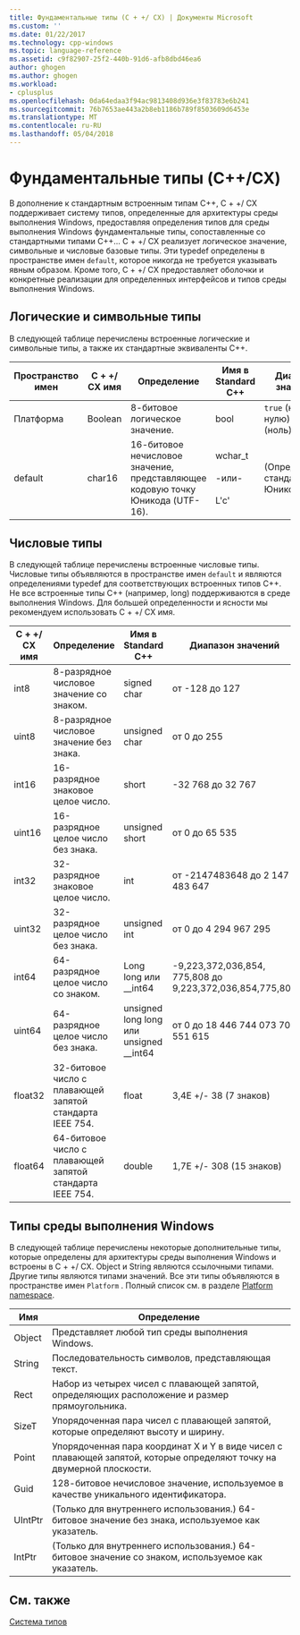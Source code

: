 ```yaml
---
title: Фундаментальные типы (C + +/ CX) | Документы Microsoft
ms.custom: ''
ms.date: 01/22/2017
ms.technology: cpp-windows
ms.topic: language-reference
ms.assetid: c9f82907-25f2-440b-91d6-afb8dbd46ea6
author: ghogen
ms.author: ghogen
ms.workload:
- cplusplus
ms.openlocfilehash: 0da64edaa3f94ac9813408d936e3f83783e6b241
ms.sourcegitcommit: 76b7653ae443a2b8eb1186b789f8503609d6453e
ms.translationtype: MT
ms.contentlocale: ru-RU
ms.lasthandoff: 05/04/2018
---
```

# <a name="fundamental-types-ccx"></a>Фундаментальные типы (C++/CX)
В дополнение к стандартным встроенным типам C++, C + +/ CX поддерживает систему типов, определенные для архитектуры среды выполнения Windows, предоставляя определения типов для среды выполнения Windows фундаментальные типы, сопоставленные со стандартными типами C++... C + +/ CX реализует логическое значение, символьные и числовые базовые типы. Эти typedef определены в пространстве имен `default`, которое никогда не требуется указывать явным образом. Кроме того, C + +/ CX предоставляет оболочки и конкретные реализации для определенных интерфейсов и типов среды выполнения Windows.  
  
## <a name="boolean-and-character-types"></a>Логические и символьные типы  
 В следующей таблице перечислены встроенные логические и символьные типы, а также их стандартные эквиваленты C++.  
  
|Пространство имен|C + +/ CX имя|Определение|Имя в Standard C++|Диапазон значений|  
|---------------|-----------------------------------------------------------------------|----------------|-------------------------|---------------------|  
|Платформа|Boolean|8-битовое логическое значение.|bool|`true` (не равно нулю) и `false` (ноль)|  
|default|char16|16-битовое нечисловое значение, представляющее кодовую точку Юникода (UTF-16).|wchar_t<br /><br /> -или-<br /><br /> L'c'|(Определяется стандартом Юникода)|  
  
## <a name="numeric-types"></a>Числовые типы  
 В следующей таблице перечислены встроенные числовые типы. Числовые типы объявляются в пространстве имен `default` и являются определениями typedef для соответствующих встроенных типов C++. Не все встроенные типы C++ (например, long) поддерживаются в среде выполнения Windows. Для большей определенности и ясности мы рекомендуем использовать C + +/ CX имя.  
  
|C + +/ CX имя|Определение|Имя в Standard C++|Диапазон значений|  
|-----------------------------------------------------------------------|----------------|-------------------------|---------------------|  
|int8|8-разрядное числовое значение со знаком.|signed char|от -128 до 127|  
|uint8|8-разрядное числовое значение без знака.|unsigned char|от 0 до 255|  
|int16|16-разрядное знаковое целое число.|short|-32 768 до 32 767|  
|uint16|16-разрядное целое число без знака.|unsigned short|от 0 до 65 535|  
|int32|32-разрядное знаковое целое число.|int|от -2147483648 до 2 147 483 647|  
|uint32|32-разрядное целое число без знака.|unsigned int|от 0 до 4 294 967 295|  
|int64|64-разрядное целое число со знаком.|Long long или __int64|-9,223,372,036,854, 775,808 до 9,223,372,036,854,775,807|  
|uint64|64-разрядное целое число без знака.|unsigned long long или unsigned __int64|от 0 до 18 446 744 073 709 551 615|  
|float32|32-битовое число с плавающей запятой стандарта IEEE 754.|float|3,4E +/- 38 (7 знаков)|  
|float64|64-битовое число с плавающей запятой стандарта IEEE 754.|double|1,7E +/- 308 (15 знаков)|  
  
## <a name="windows-runtime-types"></a>Типы среды выполнения Windows  
 В следующей таблице перечислены некоторые дополнительные типы, которые определены для архитектуры среды выполнения Windows и встроены в C + +/ CX. Object и String являются ссылочными типами. Другие типы являются типами значений. Все эти типы объявляются в пространстве имен `Platform` . Полный список см. в разделе [Platform namespace](../cppcx/platform-namespace-c-cx.md).  
  
|Имя|Определение|  
|----------|----------------|  
|Object|Представляет любой тип среды выполнения Windows.|  
|String|Последовательность символов, представляющая текст.|  
|Rect|Набор из четырех чисел с плавающей запятой, определяющих расположение и размер прямоугольника.|  
|SizeT|Упорядоченная пара чисел с плавающей запятой, которые определяют высоту и ширину.|  
|Point|Упорядоченная пара координат Х и Y в виде чисел с плавающей запятой, которые определяют точку на двумерной плоскости.|  
|Guid|128-битовое нечисловое значение, используемое в качестве уникального идентификатора.|  
|UIntPtr|(Только для внутреннего использования.) 64-битовое значение без знака, используемое как указатель.|  
|IntPtr|(Только для внутреннего использования.)  64-битовое значение со знаком, используемое как указатель.|  
  
## <a name="see-also"></a>См. также  
 [Система типов](../cppcx/type-system-c-cx.md)